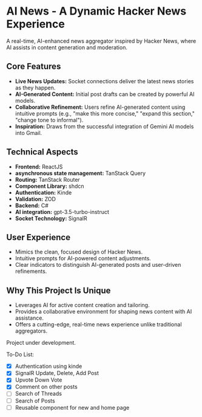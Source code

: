 # AI News - A Dynamic Hacker News Experience

A real-time, AI-enhanced news aggregator inspired by Hacker News, where AI assists in content generation and moderation.

## Core Features

- **Live News Updates:** Socket connections deliver the latest news stories as they happen.
- **AI-Generated Content:** Initial post drafts can be created by powerful AI models.
- **Collaborative Refinement:** Users refine AI-generated content using intuitive prompts (e.g., "make this more concise," "expand this section," "change tone to informal").
- **Inspiration:** Draws from the successful integration of Gemini AI models into Gmail.

## Technical Aspects

- **Frontend:** ReactJS
- **asynchronous state management:** TanStack Query
- **Routing:** TanStack Router
- **Component Library:** shdcn
- **Authentication:** Kinde
- **Validation:** ZOD
- **Backend:** C#
- **AI integration:** gpt-3.5-turbo-instruct
- **Socket Technology:** SignalR

## User Experience

- Mimics the clean, focused design of Hacker News.
- Intuitive prompts for AI-powered content adjustments.
- Clear indicators to distinguish AI-generated posts and user-driven refinements.

## Why This Project Is Unique

- Leverages AI for active content creation and tailoring.
- Provides a collaborative environment for shaping news content with AI assistance.
- Offers a cutting-edge, real-time news experience unlike traditional aggregators.

Project under development.

To-Do List:

- [x] Authentication using kinde
- [x] SignalR Update, Delete, Add Post
- [x] Upvote Down Vote
- [x] Comment on other posts
- [ ] Search of Threads
- [ ] Search of Posts
- [ ] Reusable component for new and home page
